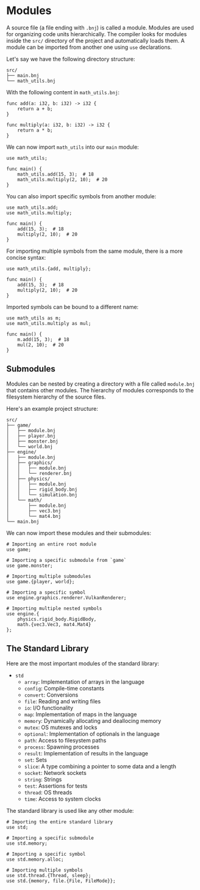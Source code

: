 # Modules

A source file (a file ending with `.bnj`) is called a module. Modules are used for organizing code units hierarchically. The compiler looks for modules inside the `src/` directory of the project and automatically loads them. A module can be imported from another one using `use` declarations.

Let's say we have the following directory structure:
```
src/
├── main.bnj
└── math_utils.bnj
```

With the following content in `math_utils.bnj`:

```banjo
func add(a: i32, b: i32) -> i32 {
    return a + b;
}

func multiply(a: i32, b: i32) -> i32 {
    return a * b;
}
```

We can now import `math_utils` into our `main` module:

```banjo
use math_utils;

func main() {
    math_utils.add(15, 3);  # 18
    math_utils.multiply(2, 10);  # 20
}
```

You can also import specific symbols from another module:

```banjo
use math_utils.add;
use math_utils.multiply;

func main() {
    add(15, 3);  # 18
    multiply(2, 10);  # 20
}
```

For importing multiple symbols from the same module, there is a more concise syntax:

```banjo
use math_utils.{add, multiply};

func main() {
    add(15, 3);  # 18
    multiply(2, 10);  # 20
}
```

Imported symbols can be bound to a different name:

```banjo
use math_utils as m;
use math_utils.multiply as mul;

func main() {
    m.add(15, 3);  # 18
    mul(2, 10);  # 20 
}
```

## Submodules

Modules can be nested by creating a directory with a file called `module.bnj` that contains other modules. The hierarchy of modules corresponds to the filesystem hierarchy of the source files.

Here's an example project structure:

```
src/
├── game/
│   ├── module.bnj
│   ├── player.bnj
│   ├── monster.bnj
│   └── world.bnj
├── engine/
│   ├── module.bnj
│   ├── graphics/
│   │   ├── module.bnj
│   │   └── renderer.bnj
│   ├── physics/
│   │   ├── module.bnj
│   │   ├── rigid_body.bnj
│   │   └── simulation.bnj
│   └── math/
│       ├── module.bnj
│       ├── vec3.bnj
│       └── mat4.bnj
└── main.bnj
```

We can now import these modules and their submodules:

```banjo
# Importing an entire root module
use game;

# Importing a specific submodule from `game`
use game.monster;

# Importing multiple submodules
use game.{player, world};

# Importing a specific symbol
use engine.graphics.renderer.VulkanRenderer;

# Importing multiple nested symbols
use engine.{
    physics.rigid_body.RigidBody,
    math.{vec3.Vec3, mat4.Mat4}
};
```

## The Standard Library

Here are the most important modules of the standard library:

- `std`
    - `array`: Implementation of arrays in the language
    - `config`: Compile-time constants
    - `convert`: Conversions
    - `file`: Reading and writing files
    - `io`: I/O functionality
    - `map`: Implementation of maps in the language
    - `memory`: Dynamically allocating and deallocing memory
    - `mutex`: OS mutexes and locks
    - `optional`: Implementation of optionals in the language
    - `path`: Access to filesystem paths
    - `process`: Spawning processes
    - `result`: Implementation of results in the language
    - `set`: Sets
    - `slice`: A type combining a pointer to some data and a length
    - `socket`: Network sockets
    - `string`: Strings
    - `test`: Assertions for tests
    - `thread`: OS threads
    - `time`: Access to system clocks

The standard library is used like any other module:

```banjo
# Importing the entire standard library
use std;

# Importing a specific submodule
use std.memory;

# Importing a specific symbol
use std.memory.alloc;

# Importing multiple symbols
use std.thread.{Thread, sleep};
use std.{memory, file.{File, FileMode}};
```